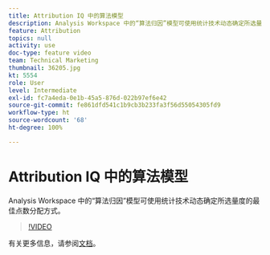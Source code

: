 ```yaml
---
title: Attribution IQ 中的算法模型
description: Analysis Workspace 中的“算法归因”模型可使用统计技术动态确定所选量度的最佳点数分配方式。
feature: Attribution
topics: null
activity: use
doc-type: feature video
team: Technical Marketing
thumbnail: 36205.jpg
kt: 5554
role: User
level: Intermediate
exl-id: fc7a4eda-0e1b-45a5-876d-022b97ef6e42
source-git-commit: fe861dfd541c1b9cb3b233fa3f56d55054305fd9
workflow-type: ht
source-wordcount: '68'
ht-degree: 100%

---
```


# Attribution IQ 中的算法模型

Analysis Workspace 中的“算法归因”模型可使用统计技术动态确定所选量度的最佳点数分配方式。

>[!VIDEO](https://video.tv.adobe.com/v/36205/?quality=12&learn=on)

有关更多信息，请参阅[文档](https://experienceleague.adobe.com/docs/analytics/analyze/analysis-workspace/attribution/algorithmic.html)。
